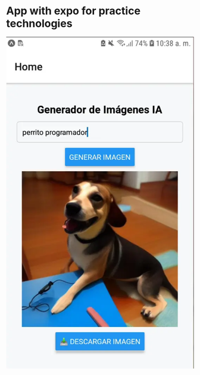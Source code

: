 # App with expo for practice technologies

![Captura de pantalla de un preview de la aplicación en android](screenshots/screenshot-1.webp)